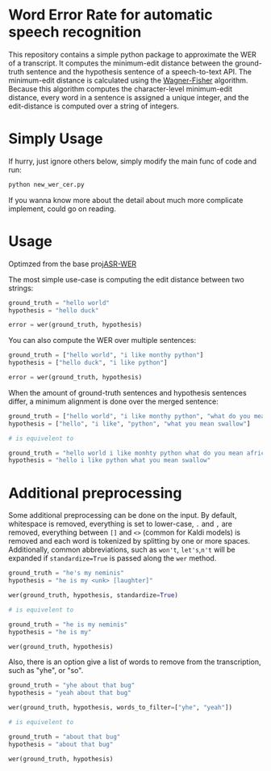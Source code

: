 # Word Error Rate for automatic speech recognition

This repository contains a simple python package to approximate the WER of a transcript. It computes the minimum-edit distance 
between the ground-truth sentence and the hypothesis sentence of a speech-to-text API. The minimum-edit distance is calculated
using the 
[Wagner-Fisher](https://en.wikipedia.org/wiki/Wagner%E2%80%93Fischer_algorithm) 
algorithm. Because this algorithm computes the character-level minimum-edit distance, every word in a sentence is assigned a
unique integer, and the edit-distance is computed over a string of integers. 

# Simply Usage
If hurry, just ignore others below, simply modify the main func of code and run:
```python
python new_wer_cer.py
```

If you wanna know more about the detail about much more complicate implement, could go on reading.

# Usage

Optimzed from the base proj[ASR-WER](https://github.com/jitsi/asr-wer.git) 

The most simple use-case is computing the edit distance between two strings:

```python
ground_truth = "hello world"
hypothesis = "hello duck"

error = wer(ground_truth, hypothesis)
```

You can also compute the WER over multiple sentences:

```python
ground_truth = ["hello world", "i like monthy python"]
hypothesis = ["hello duck", "i like python"]

error = wer(ground_truth, hypothesis)
```

When the amount of ground-truth sentences and hypothesis sentences differ, a minimum alignment is done over the merged sentence:

```python
ground_truth = ["hello world", "i like monthy python", "what do you mean, african or european swallow?"]
hypothesis = ["hello", "i like", "python", "what you mean swallow"]

# is equivelent to

ground_truth = "hello world i like monhty python what do you mean african or european swallow"
hypothesis = "hello i like python what you mean swallow"
```

# Additional preprocessing

Some additional preprocessing can be done on the input. By default, whitespace is removed, everything is set to lower-case,
`.` and `,` are removed, everything between `[]` and `<>` (common for Kaldi models) is removed and each word is tokenized by 
splitting by one or more spaces. Additionally, common abbreviations, such as `won't`, `let's`,`n't` will be expanded if 
`standardize=True` is passed along the `wer` method.

```python
ground_truth = "he's my neminis"
hypothesis = "he is my <unk> [laughter]"

wer(ground_truth, hypothesis, standardize=True)

# is equivelent to 

ground_truth = "he is my neminis"
hypothesis = "he is my"

wer(ground_truth, hypothesis)
```

Also, there is an option give a list of words to remove from the 
transcription, such as "yhe", or "so". 

```python
ground_truth = "yhe about that bug"
hypothesis = "yeah about that bug"

wer(ground_truth, hypothesis, words_to_filter=["yhe", "yeah"])

# is equivelent to 

ground_truth = "about that bug"
hypothesis = "about that bug"

wer(ground_truth, hypothesis)

```





